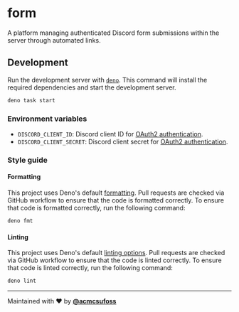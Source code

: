 # form

A platform managing authenticated Discord form submissions within the server through automated links.

## Development

Run the development server with [`deno`](https://deno.land/x/install).
This command will install the required dependencies and start the development server.

```sh
deno task start
```

### Environment variables

- `DISCORD_CLIENT_ID`: Discord client ID for [OAuth2 authentication](https://discord.com/developers/docs/topics/oauth2).
- `DISCORD_CLIENT_SECRET`: Discord client secret for [OAuth2 authentication](https://discord.com/developers/docs/topics/oauth2).

### Style guide

#### Formatting

This project uses Deno's default [formatting](https://deno.land/manual/tools/formatter). Pull requests are checked via GitHub workflow to ensure that the code is formatted correctly. To ensure that code is formatted correctly, run the following command:

```sh
deno fmt
```

#### Linting

This project uses Deno's default [linting options](https://deno.land/manual/tools/linter). Pull requests are checked via GitHub workflow to ensure that the code is linted correctly. To ensure that code is linted correctly, run the following command:

```sh
deno lint
```

---

Maintained with ❤️ by [**@acmcsufoss**](https://oss.acmcsuf.com/)
